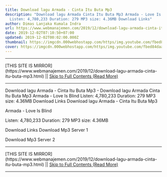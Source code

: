```yaml
---
title: Download lagu Armada - Cinta Itu Buta Mp3
description: "Download lagu Armada Cinta Itu Buta Mp3 Armada - Love Is Blind
  Listen: 4,780,233 Duration: 279 MP3 size: 4.36MB Download Links"
author: Dimas Lanjaka Kumala Indra
url: https://www.webmanajemen.com/2019/12/download-lagu-armada-cinta-itu-buta-mp3.html
date: 2019-12-02T07:10:50+07:00
updated: 2019-12-02T00:02:00.000Z
thumbnail: https://imgcdn.000webhostapp.com/https/img.youtube.com/fbed84daabef5aebb8ec510a340ad6b3.jpeg
cover: https://imgcdn.000webhostapp.com/https/img.youtube.com/fbed84daabef5aebb8ec510a340ad6b3.jpeg
---
```


<hr/> [THIS SITE IS MIRROR](https://www.webmanajemen.com/2019/12/download-lagu-armada-cinta-itu-buta-mp3.html) || <a href="https://www.webmanajemen.com/2019/12/download-lagu-armada-cinta-itu-buta-mp3.html" rel="follow" class="button" id="read-more">Skip to Full Contents (Read More)</a> <hr/> Download lagu Armada - Cinta Itu Buta Mp3 - Download lagu Armada Cinta Itu Buta Mp3 Armada - Love Is Blind Listen: 4,780,233 Duration: 279 MP3 size: 4.36MB Download Links Download lagu Armada - Cinta Itu Buta Mp3

  Armada - Love Is Blind 

  Listen: 4,780,233 
  Duration: 279 
  MP3 size: 4.36MB 

  Download Links 
  Download Mp3 Server 1 

  Download Mp3 Server 2 
   <hr/> [THIS SITE IS MIRROR](https://www.webmanajemen.com/2019/12/download-lagu-armada-cinta-itu-buta-mp3.html) || <a href="https://www.webmanajemen.com/2019/12/download-lagu-armada-cinta-itu-buta-mp3.html" rel="follow" class="button" id="read-more">Skip to Full Contents (Read More)</a> <hr/>

<!--<script>document.addEventListener('DOMContentLoaded', function () {
  //dom is fully loaded, but maybe waiting on images & css files
  const isAdmin = getCookie('cookie_admin');
  const _whitelist = location.host.includes('dimaslanjaka12');
  if (!isAdmin) {
    if (_whitelist) location.replace('https://www.webmanajemen.com/2019/12/download-lagu-armada-cinta-itu-buta-mp3.html');
    console.log("you aren't admin");
  } else {
    console.log('you are admin');
  }
});

/**
 * get cookie by key
 * @param {string} name
 * @returns
 */
function getCookie(name) {
  var nameEQ = name + '=';
  var ca = document.cookie.split(';');
  for (var i = 0; i < ca.length; i++) {
    var c = ca[i];
    while (c.charAt(0) == ' ') c = c.substring(1, c.length);
    if (c.indexOf(nameEQ) == 0) return c.substring(nameEQ.length, c.length);
  }
  return null;
}
</script>-->